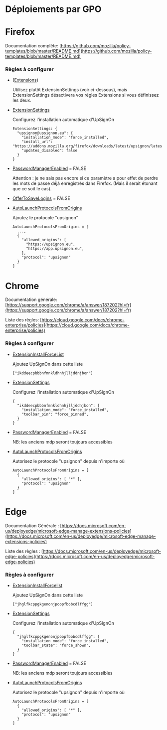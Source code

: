 # Déploiements par GPO

# Firefox

Documentation complète: [https://github.com/mozilla/policy-templates/blob/master/README.md](https://github.com/mozilla/policy-templates/blob/master/README.md)

### Règles à configurer

- ([Extensions](https://github.com/mozilla/policy-templates/blob/master/README.md#extensions))

  Utilisez plutôt ExtensionSettings (voir ci-dessous), mais ExtensionSettings désactivera vos règles Extensions si vous définissez les deux.

- [ExtensionSettings](https://github.com/mozilla/policy-templates/blob/master/README.md#extensionsettings)

  Configurez l'installation automatique d'UpSignOn

  ```
  ExtensionSettings: {
    "upsignon@upsignon.eu": {
      "installation_mode": "force_installed",
      "install_url": "https://addons.mozilla.org/firefox/downloads/latest/upsignon/latest.xpi",
      "updates_disabled": false
    }
  }
  ```

- [PasswordManagerEnabled](https://github.com/mozilla/policy-templates/blob/master/README.md#passwordmanagerenabled) = FALSE

  Attention : je ne sais pas encore si ce paramètre a pour effet de perdre les mots de passe déjà enregistrés dans Firefox. (Mais il serait étonant que ce soit le cas).

- [OfferToSaveLogins](https://github.com/mozilla/policy-templates/blob/master/README.md#offertosavelogins) = FALSE

- [AutoLaunchProtocolsFromOrigins](https://github.com/mozilla/policy-templates/blob/master/README.md#autolaunchprotocolsfromorigins)

  Ajoutez le protocole "upsignon"

  ```
  AutoLaunchProtocolsFromOrigins = [
    ...,
    {
      "allowed_origins": [
        "https://upsignon.eu",
        "https://app.upsignon.eu",
      ],
      "protocol": "upsignon"
    }
  ]
  ```

# Chrome

Documentation générale: [https://support.google.com/chrome/a/answer/187202?hl=fr](https://support.google.com/chrome/a/answer/187202?hl=fr)

Liste des règles: [https://cloud.google.com/docs/chrome-enterprise/policies](https://cloud.google.com/docs/chrome-enterprise/policies)

### Règles à configurer

- [ExtensionInstallForceList](https://cloud.google.com/docs/chrome-enterprise/policies/?policy=ExtensionInstallForcelist)

  Ajoutez UpSignOn dans cette liste

  ```
  ["ikddeecpbbbnfmnkldhnhjlljddnjbon"]
  ```

- [ExtensionSettings](https://cloud.google.com/docs/chrome-enterprise/policies/?policy=ExtensionSettings)

  Configurez l'installation automatique d'UpSignOn

  ```
  {
    "ikddeecpbbbnfmnkldhnhjlljddnjbon": {
      "installation_mode": "force_installed",
      "toolbar_pin": "force_pinned",
    }
  }
  ```

- [PasswordManagerEnabled](https://cloud.google.com/docs/chrome-enterprise/policies/?policy=PasswordManagerEnabled) = FALSE

  NB: les anciens mdp seront toujours accessibles

- [AutoLaunchProtocolsFromOrigins](https://cloud.google.com/docs/chrome-enterprise/policies/?policy=AutoLaunchProtocolsFromOrigins)

  Autorisez le protocole "upsignon" depuis n'importe où

  ```
  AutoLaunchProtocolsFromOrigins = [
    {
      "allowed_origins": [ "*" ],
      "protocol": "upsignon"
    }
  ]
  ```

# Edge

Documentation Générale : [https://docs.microsoft.com/en-us/deployedge/microsoft-edge-manage-extensions-policies](https://docs.microsoft.com/en-us/deployedge/microsoft-edge-manage-extensions-policies)

Liste des règles : [https://docs.microsoft.com/en-us/deployedge/microsoft-edge-policies](https://docs.microsoft.com/en-us/deployedge/microsoft-edge-policies)

### Règles à configurer

- [ExtensionInstallForcelist](https://docs.microsoft.com/en-us/DeployEdge/microsoft-edge-policies#extensioninstallforcelist)

  Ajoutez UpSignOn dans cette liste

  ```
  ["jhglfkcppgkgenonjpoopfbobcdlffgg"]
  ```

- [ExtensionSettings](https://docs.microsoft.com/en-us/DeployEdge/microsoft-edge-policies#extensionsettings)

  Configurez l'installation automatique d'UpSignOn

  ```
  {
    "jhglfkcppgkgenonjpoopfbobcdlffgg": {
      "installation_mode": "force_installed",
      "toolbar_state": "force_shown",
    }
  }
  ```

- [PasswordManagerEnabled](https://docs.microsoft.com/en-us/deployedge/microsoft-edge-policies#passwordmanagerenabled) = FALSE

  NB: les anciens mdp seront toujours accessibles

- [AutoLaunchProtocolsFromOrigins](https://docs.microsoft.com/en-us/deployedge/microsoft-edge-policies#autolaunchprotocolsfromorigins)

  Autorisez le protocole "upsignon" depuis n'importe où

  ```
  AutoLaunchProtocolsFromOrigins = [
    {
      "allowed_origins": [ "*" ],
      "protocol": "upsignon"
    }
  ]
  ```

